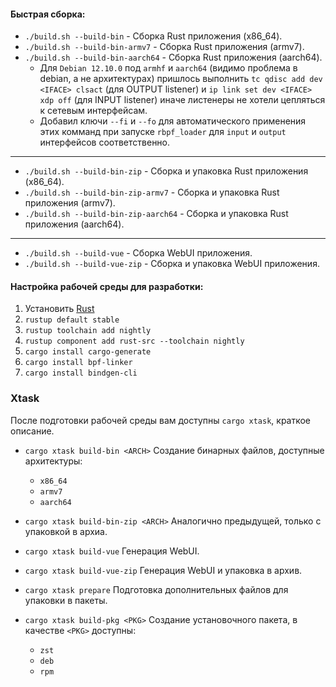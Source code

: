 #### Быстрая сборка:
* `./build.sh --build-bin` - Сборка Rust приложения (x86_64).
* `./build.sh --build-bin-armv7` - Сборка Rust приложения (armv7).
* `./build.sh --build-bin-aarch64` - Сборка Rust приложения (aarch64).
    * Для `Debian 12.10.0` под `armhf` и `aarch64` (видимо проблема в debian, а не архитектурах) пришлось выполнить `tc qdisc add dev <IFACE> clsact` (для OUTPUT listener) и `ip link set dev <IFACE> xdp off` (для INPUT listener) иначе листенеры не хотели цепляться к сетевым интерфейсам.
    * Добавил ключи `--fi` и `--fo` для автоматического применения этих комманд при запуске `rbpf_loader` для `input` и `output` интерфейсов соответственно.
------
* `./build.sh --build-bin-zip` - Сборка и упаковка Rust приложения (x86_64).
* `./build.sh --build-bin-zip-armv7` - Сборка и упаковка Rust приложения (armv7).
* `./build.sh --build-bin-zip-aarch64` - Сборка и упаковка Rust приложения (aarch64).

------
* `./build.sh --build-vue` - Сборка WebUI приложения.
* `./build.sh --build-vue-zip` - Сборка и упаковка WebUI приложения.


#### Настройка рабочей среды для разработки:
1. Установить [Rust](https://www.rust-lang.org/learn/get-started)
2. `rustup default stable`
3. `rustup toolchain add nightly`
4. `rustup component add rust-src --toolchain nightly`
5. `cargo install cargo-generate`
6. `cargo install bpf-linker`
7. `cargo install bindgen-cli`

### Xtask
После подготовки рабочей среды вам доступны `cargo xtask`, краткое описание.

* `cargo xtask build-bin <ARCH>` Создание бинарных файлов, доступные архитектуры:
    * `x86_64`
    * `armv7`
    * `aarch64`

* `cargo xtask build-bin-zip <ARCH>` Аналогично предыдущей, только с упаковкой в архиа.

* `cargo xtask build-vue` Генерация WebUI.
* `cargo xtask build-vue-zip` Генерация WebUI и упаковка в архив.
* `cargo xtask prepare` Подготовка дополнительных файлов для упаковки в пакеты.
* `cargo xtask build-pkg <PKG>` Создание установочного пакета, в качестве `<PKG>` доступны:
    * `zst`
    * `deb`
    * `rpm`
